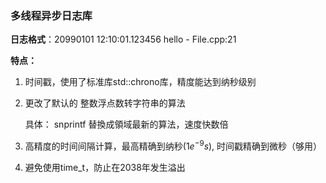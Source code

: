 ### 多线程异步日志库

**日志格式**：20990101 12:10:01.123456 hello - File.cpp:21

**特点：**

1. 时间戳，使用了标准库std::chrono库，精度能达到纳秒级别

2. 更改了默认的 整数浮点数转字符串的算法

   具体： snprintf 替換成領域最新的算法，速度快数倍

3. 高精度的时间间隔计算，最高精确到纳秒($1e^{-9}s$), 时间戳精确到微秒（够用）

4. 避免使用time_t，防止在2038年发生溢出


